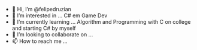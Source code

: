 - 👋 Hi, I’m @felipedruzian
- 👀 I’m interested in ... C# em Game Dev
- 🌱 I’m currently learning ... Algorithm and Programming with C on college and starting C# by myself
- 💞️ I’m looking to collaborate on ... 
- 📫 How to reach me ...

<!---
felipedruzian/felipedruzian is a ✨ special ✨ repository because its `README.md` (this file) appears on your GitHub profile.
You can click the Preview link to take a look at your changes.
--->
